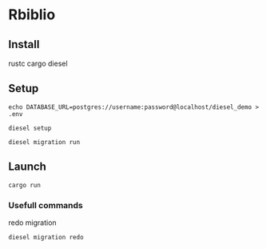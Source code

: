 # Rbiblio

## Install
rustc
cargo
diesel

## Setup
```
echo DATABASE_URL=postgres://username:password@localhost/diesel_demo > .env
```
```
diesel setup
```
```
diesel migration run
```

## Launch
```
cargo run
```

### Usefull commands

redo migration
```
diesel migration redo
```
